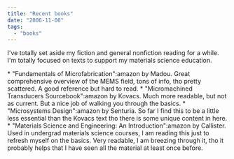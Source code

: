 ```yaml
---
title: "Recent books"
date: "2006-11-08"
tags: 
  - "books"
---
```


I've totally set aside my fiction and general nonfiction reading for a while. I'm totally focused on texts to support my materials science education.

\* "Fundamentals of Microfabrication":amazon by Madou. Great comprehensive overview of the MEMS field, tons of info, tho pretty scattered. A good reference but hard to read. \* "Micromachined Transducers Sourcebook":amazon by Kovacs. Much more readable, but not as current. But a nice job of walking you through the basics. \* "Microsystems Design":amazon by Senturia. So far I find this to be a little less essential than the Kovacs text tho there is some unique content in here. \* "Materials Science and Engineering: An Introduction":amazon by Callister. Used in undergrad materials science courses, I am reading this just to refresh myself on the basics. Very readable, I am breezing through it, tho it probably helps that I have seen all the material at least once before.
